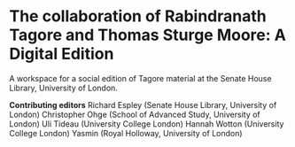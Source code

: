 # The collaboration of Rabindranath Tagore and Thomas Sturge Moore: A Digital Edition

A workspace for a social edition of Tagore material at the Senate House Library, University of London.

**Contributing editors**
Richard Espley (Senate House Library, University of London)
Christopher Ohge (School of Advanced Study, University of London)
Uli Tideau (University College London)
Hannah Wotton (University College London)
Yasmin (Royal Holloway, University of London)
